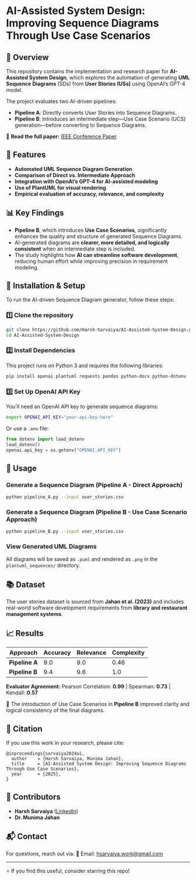 # AI-Assisted System Design: Improving Sequence Diagrams Through Use Case Scenarios

## 📌 Overview
This repository contains the implementation and research paper for **AI-Assisted System Design**, which explores the automation of generating **UML Sequence Diagrams** (SDs) from **User Stories (USs)** using OpenAI’s GPT-4 model.

The project evaluates two AI-driven pipelines:
- **Pipeline A**: Directly converts User Stories into Sequence Diagrams.
- **Pipeline B**: Introduces an intermediate step—Use Case Scenario (UCS) generation—before converting to Sequence Diagrams.

📄 **Read the full paper:** [IEEE Conference Paper](./IEEE_Conference_Template.pdf)

## 🚀 Features
- **Automated UML Sequence Diagram Generation**
- **Comparison of Direct vs. Intermediate Approach**
- **Integration with OpenAI’s GPT-4 for AI-assisted modeling**
- **Use of PlantUML for visual rendering**
- **Empirical evaluation of accuracy, relevance, and complexity**

## 📊 Key Findings
- **Pipeline B**, which introduces **Use Case Scenarios**, significantly enhances the quality and structure of generated Sequence Diagrams.
- AI-generated diagrams are **clearer, more detailed, and logically consistent** when an intermediate step is included.
- The study highlights how **AI can streamline software development**, reducing human effort while improving precision in requirement modeling.

## 🔧 Installation & Setup
To run the AI-driven Sequence Diagram generator, follow these steps:

### 1️⃣ Clone the repository
```bash
git clone https://github.com/Harsh-Sarvaiya/AI-Assisted-System-Design.git
cd AI-Assisted-System-Design
```

### 2️⃣ Install Dependencies
This project runs on Python 3 and requires the following libraries:
```bash
pip install openai plantuml requests pandas python-docx python-dotenv
```

### 3️⃣ Set Up OpenAI API Key
You'll need an OpenAI API key to generate sequence diagrams:
```bash
export OPENAI_API_KEY="your-api-key-here"
```
Or use a `.env` file:
```python
from dotenv import load_dotenv
load_dotenv()
openai.api_key = os.getenv("OPENAI_API_KEY")
```

## 🔄 Usage

### Generate a Sequence Diagram (Pipeline A - Direct Approach)
```bash
python pipeline_A.py --input user_stories.csv
```

### Generate a Sequence Diagram (Pipeline B - Use Case Scenario Approach)
```bash
python pipeline_B.py --input user_stories.csv
```

### View Generated UML Diagrams
All diagrams will be saved as `.puml` and rendered as `.png` in the `plantuml_sequences/` directory.

## 📚 Dataset
The user stories dataset is sourced from **Jahan et al. (2023)** and includes real-world software development requirements from **library and restaurant management systems**.

## 📈 Results
| Approach | Accuracy | Relevance | Complexity |
|----------|---------|---------|------------|
| **Pipeline A** | 9.0 | 9.0 | 0.46 |
| **Pipeline B** | 9.4 | 9.6 | 1.0 |

**Evaluator Agreement:**
Pearson Correlation: **0.99** | Spearman: **0.73** | Kendall: **0.57**

📌 The introduction of Use Case Scenarios in **Pipeline B** improved clarity and logical consistency of the final diagrams.

## 📜 Citation
If you use this work in your research, please cite:
```
@inproceedings{sarvaiya2024ai,
  author    = {Harsh Sarvaiya, Munima Jahan},
  title     = {AI-Assisted System Design: Improving Sequence Diagrams Through Use Case Scenarios},
  year      = {2025},
}
```

## 🤝 Contributors
- **Harsh Sarvaiya** ([LinkedIn](https://www.linkedin.com/in/harsh-sarvaiya/))
- **Dr. Munima Jahan**

## 📬 Contact
For questions, reach out via:
📧 Email: hsarvaiya.work@gmail.com


---
⭐ If you find this useful, consider starring this repo!
